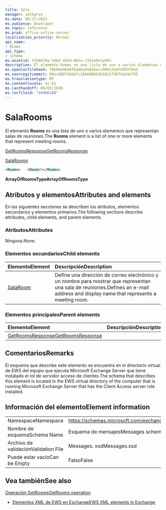 ```yaml
---
title: Sala
manager: sethgros
ms.date: 09/17/2015
ms.audience: Developer
ms.topic: reference
ms.prod: office-online-server
localization_priority: Normal
api_name:
- Rooms
api_type:
- schema
ms.assetid: 57b6079a-3d83-4429-861e-c551e9e1a991
description: El elemento Rooms es una lista de uno o varios elementos que representan salas de reuniones.
ms.openlocfilehash: f8b60a9680f6abba459ebecc96613abfdd93766d
ms.sourcegitcommit: 88ec988f2bb67c1866d06b361615f3674a24e795
ms.translationtype: MT
ms.contentlocale: es-ES
ms.lasthandoff: 06/03/2020
ms.locfileid: "44466188"
---
```

# <a name="rooms"></a><span data-ttu-id="2ba64-103">Sala</span><span class="sxs-lookup"><span data-stu-id="2ba64-103">Rooms</span></span>

<span data-ttu-id="2ba64-104">El elemento **Rooms** es una lista de uno o varios elementos que representan salas de reuniones.</span><span class="sxs-lookup"><span data-stu-id="2ba64-104">The **Rooms** element is a list of one or more elements that represent meeting rooms.</span></span> 
  
[<span data-ttu-id="2ba64-105">GetRoomsResponse</span><span class="sxs-lookup"><span data-stu-id="2ba64-105">GetRoomsResponse</span></span>](getroomsresponse.md)
  
[<span data-ttu-id="2ba64-106">Sala</span><span class="sxs-lookup"><span data-stu-id="2ba64-106">Rooms</span></span>](rooms.md)
  
```xml
<Rooms>   <Room/></Rooms>
```

 <span data-ttu-id="2ba64-107">**ArrayOfRoomsType**</span><span class="sxs-lookup"><span data-stu-id="2ba64-107">**ArrayOfRoomsType**</span></span>
## <a name="attributes-and-elements"></a><span data-ttu-id="2ba64-108">Atributos y elementos</span><span class="sxs-lookup"><span data-stu-id="2ba64-108">Attributes and elements</span></span>

<span data-ttu-id="2ba64-109">En las siguientes secciones se describen los atributos, elementos secundarios y elementos primarios.</span><span class="sxs-lookup"><span data-stu-id="2ba64-109">The following sections describe attributes, child elements, and parent elements.</span></span>
  
### <a name="attributes"></a><span data-ttu-id="2ba64-110">Atributos</span><span class="sxs-lookup"><span data-stu-id="2ba64-110">Attributes</span></span>

<span data-ttu-id="2ba64-111">Ninguna.</span><span class="sxs-lookup"><span data-stu-id="2ba64-111">None.</span></span>
  
### <a name="child-elements"></a><span data-ttu-id="2ba64-112">Elementos secundarios</span><span class="sxs-lookup"><span data-stu-id="2ba64-112">Child elements</span></span>

|<span data-ttu-id="2ba64-113">**Elemento**</span><span class="sxs-lookup"><span data-stu-id="2ba64-113">**Element**</span></span>|<span data-ttu-id="2ba64-114">**Descripción**</span><span class="sxs-lookup"><span data-stu-id="2ba64-114">**Description**</span></span>|
|:-----|:-----|
|[<span data-ttu-id="2ba64-115">Sala</span><span class="sxs-lookup"><span data-stu-id="2ba64-115">Room</span></span>](room.md) <br/> |<span data-ttu-id="2ba64-116">Define una dirección de correo electrónico y un nombre para mostrar que representan una sala de reuniones.</span><span class="sxs-lookup"><span data-stu-id="2ba64-116">Defines an e-mail address and display name that represents a meeting room.</span></span>  <br/> |
   
### <a name="parent-elements"></a><span data-ttu-id="2ba64-117">Elementos principales</span><span class="sxs-lookup"><span data-stu-id="2ba64-117">Parent elements</span></span>

|<span data-ttu-id="2ba64-118">**Elemento**</span><span class="sxs-lookup"><span data-stu-id="2ba64-118">**Element**</span></span>|<span data-ttu-id="2ba64-119">**Descripción**</span><span class="sxs-lookup"><span data-stu-id="2ba64-119">**Description**</span></span>|
|:-----|:-----|
|[<span data-ttu-id="2ba64-120">GetRoomsResponse</span><span class="sxs-lookup"><span data-stu-id="2ba64-120">GetRoomsResponse</span></span>](getroomsresponse.md) <br/> ||
   
## <a name="remarks"></a><span data-ttu-id="2ba64-121">Comentarios</span><span class="sxs-lookup"><span data-stu-id="2ba64-121">Remarks</span></span>

<span data-ttu-id="2ba64-122">El esquema que describe este elemento se encuentra en el directorio virtual de EWS del equipo que ejecuta Microsoft Exchange Server que tiene instalado el rol de servidor acceso de clientes.</span><span class="sxs-lookup"><span data-stu-id="2ba64-122">The schema that describes this element is located in the EWS virtual directory of the computer that is running Microsoft Exchange Server that has the Client Access server role installed.</span></span>
  
## <a name="element-information"></a><span data-ttu-id="2ba64-123">Información del elemento</span><span class="sxs-lookup"><span data-stu-id="2ba64-123">Element information</span></span>

|||
|:-----|:-----|
|<span data-ttu-id="2ba64-124">Namespace</span><span class="sxs-lookup"><span data-stu-id="2ba64-124">Namespace</span></span>  <br/> |https://schemas.microsoft.com/exchange/services/2006/messages  <br/> |
|<span data-ttu-id="2ba64-125">Nombre de esquema</span><span class="sxs-lookup"><span data-stu-id="2ba64-125">Schema Name</span></span>  <br/> |<span data-ttu-id="2ba64-126">Esquema de mensajes</span><span class="sxs-lookup"><span data-stu-id="2ba64-126">Messages schema</span></span>  <br/> |
|<span data-ttu-id="2ba64-127">Archivo de validación</span><span class="sxs-lookup"><span data-stu-id="2ba64-127">Validation File</span></span>  <br/> |<span data-ttu-id="2ba64-128">Messages. xsd</span><span class="sxs-lookup"><span data-stu-id="2ba64-128">Messages.xsd</span></span>  <br/> |
|<span data-ttu-id="2ba64-129">Puede estar vacío</span><span class="sxs-lookup"><span data-stu-id="2ba64-129">Can be Empty</span></span>  <br/> |<span data-ttu-id="2ba64-130">Falso</span><span class="sxs-lookup"><span data-stu-id="2ba64-130">False</span></span>  <br/> |
   
## <a name="see-also"></a><span data-ttu-id="2ba64-131">Vea también</span><span class="sxs-lookup"><span data-stu-id="2ba64-131">See also</span></span>



[<span data-ttu-id="2ba64-132">Operación GetRooms</span><span class="sxs-lookup"><span data-stu-id="2ba64-132">GetRooms operation</span></span>](getrooms-operation.md)


- [<span data-ttu-id="2ba64-133">Elementos XML de EWS en Exchange</span><span class="sxs-lookup"><span data-stu-id="2ba64-133">EWS XML elements in Exchange</span></span>](ews-xml-elements-in-exchange.md)

